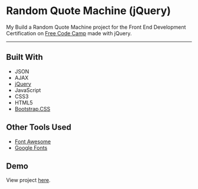# Random Quote Machine (jQuery)

My Build a Random Quote Machine project for the Front End Development Certification on [Free Code Camp](https://www.freecodecamp.com) made with jQuery.

---

## Built With
* JSON
* AJAX
* [jQuery](https://jquery.com)
* JavaScript
* CSS3
* HTML5
* [Bootstrap.CSS](http://getbootstrap.com/css)

## Other Tools Used
* [Font Awesome](http://fontawesome.io)
* [Google Fonts](https://fonts.google.com)

## Demo

View project [here](https://autumnchris.github.io/random-quote-machine-jquery).
